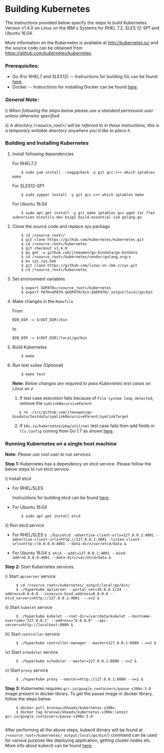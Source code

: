 <!---PACKAGE:Kubernetes--->
<!---DISTRO:SLES 12:1.4--->
<!---DISTRO:RHEL 7.1:1.4--->
<!---DISTRO:Ubuntu 16.x:1.4--->

# Building Kubernetes

The instructions provided below specify the steps to build Kubernetes Version v1.4.0 on Linux on the IBM z Systems for RHEL 7.2, SLES 12-SP1 and Ubuntu 16.04.

More information on the Kubernetes is available at http://kubernetes.io/ and the source code can be obtained from https://github.com/kubernetes/kubernetes.

### Prerequisites:
  * Go (For RHEL7 and SLES12)
  -- Instructions for building Go can be found [here](https://github.com/linux-on-ibm-z/docs/wiki/Building-Go-1.7).
  * Docker
  -- Instructions for installing Docker can be found [here](https://www.ibm.com/developerworks/linux/linux390/docker.html).

### _**General Note:**_
i)  _When following the steps below please use a standard permission user unless otherwise specified._

ii) _A directory /\<source_root\>/ will be referred to in these instructions, this is a temporary writable directory anywhere you'd like to place it._

### Building and Installing Kubernetes
1. Install following dependencies
   
   For RHEL7.2
    ```
        $ sudo yum install --nogpgcheck -y git gcc-c++ which iptables make
    ```
   For SLES12-SP1
    ```
        $ sudo zypper install -y git gcc-c++ which iptables make
    ```
   For Ubuntu 16.04
    ```
        $ sudo apt-get install -y git make iptables gcc wget tar flex subversion binutils-dev bzip2 build-essential vim golang-go
    ```


2. Clone the source code and replace sys package
    ``` 
        $ cd /<source_root>/
        $ git clone https://github.com/kubernetes/kubernetes.git
        $ cd /<source_root>/kubernetes
        $ git checkout v1.4.0
		$ go get -u github.com/jteeuwen/go-bindata/go-bindata
        $ cd /<source_root>/kubernetes/vendor/golang.org/x 
        $ mv sys sys.bak 
        $ git clone https://github.com/linux-on-ibm-z/sys.git 
        $ cd /<source_root>/kubernetes
    ```

3. Set environment variables
    ```
	    $ export GOPATH=/<source_root>/kubernetes
	    $ export PATH=$PATH:$GOPATH/bin:$GOPATH/_output/local/go/bin
	```

4. Make changes in the `Makefile`
   
   From 
   ```
   BIN_DIR := $(OUT_DIR)/bin
   ```
   
   to
   ```
   BIN_DIR := $(OUT_DIR)/local/go/bin
   ```
   
5. Build Kubernetes

    ```
        $ make
    ```

6. Run test suites (Optional)
    ```
        $ make test
    ```
    **Note:** *Below changes are required to pass Kubernetes test cases on Linux on z*

     1. If test case execution fails because of `File system loop detected`, remove the `symlinkRecursiveParent` 
	 ```
	    $ rm ./src/github.com/jteeuwen/go-bindata/testdata/symlinkRecursiveParent/symlinkTarget
	 ```
	
	 2. If `k8s.io/kubernetes/pkg/util/net` test case fails then add fields in `tls.Config` coming from Go 1.7 as shown [here](https://github.com/nhlfr/kubernetes/commit/c690ded4f7baaa55d8995ca22ef2f4093b28b4c0). 
	
### Running Kubernetes on a single host machine

**Note:** *Please use root user to run services.* 

**Step 1:** Kubernetes has a dependency on etcd service. Please follow the below steps to run etcd service.

i) Install etcd

  * For RHEL/SLES 
	
	Instructions for building etcd can be found [here](https://github.com/linux-on-ibm-z/docs/wiki/Building-etcd).
		
  * For Ubuntu 16.04
	```
		$ sudo apt-get install etcd
	```

ii) Run etcd service

   * For RHEL/SLES
	```
        $ ./bin/etcd -advertise-client-urls=127.0.0.1:4001 -advertise-client-urls=http://127.0.0.1:4001 -listen-client-urls=http://0.0.0.0:4001 --data-dir=/var/etcd/data &
	```

   * For Ubuntu 16.04
	```
        $ etcd --addr=127.0.0.1:4001 --bind-addr=0.0.0.0:4001 --data-dir=/var/etcd/data &
	```

**Step 2:** Start Kubernetes services.
  

i) Start `apiserver` service
   ``` 
        $ cd /<source_root>/kubernetes/_output/local/go/bin/
        $ ./hyperkube apiserver --portal_net=10.0.0.1/24 --address=0.0.0.0 --insecure-bind-address=0.0.0.0 --etcd_servers=http://127.0.0.1:4001  --v=2 &
   ```

ii) Start `kubelet` service
   ```
        $ ./hyperkube kubelet --root-dir=/var/data/kubelet --hostname-override="127.0.0.1" --address="0.0.0.0" --api-servers=http://localhost:8080 &
   ```

iii) Start `controller` service
   ``` 
        $ ./hyperkube controller-manager --master=127.0.0.1:8080 --v=2 &
   ```

iv) Start `scheduler` service
   ```
        $ ./hyperkube scheduler --master=127.0.0.1:8080 --v=2 &
   ```

v) Start `proxy` service
   ``` 
        $ ./hyperkube proxy --master=http://127.0.0.1:8080 --v=2 &
   ```

**Step 3:** Kubernetes requires `gcr.io/google_containers/pause-s390x:3.0` image present in docker library. To get the pause image in docker library, follow the steps below.


   ```
        $ docker pull brunswickheads/kubernetes-s390x
        $ docker tag brunswickheads/kubernetes-s390x:latest gcr.io/google_containers/pause-s390x:3.0
        
   ```

After performing all the above steps, kubectl (binary will be found at `/<source_root>/kubernetes/_output/local/go/bin/`) command can be used for various purpose like deploying application, getting cluster nodes etc. More info about kubectl can be found [here](http://kubernetes.io/docs/user-guide/kubectl/kubectl/).
